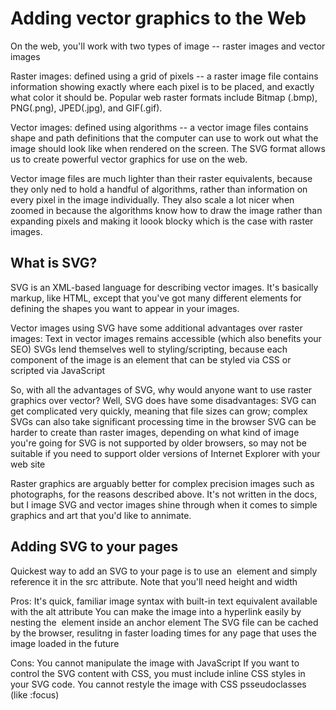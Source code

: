 # Adding vector graphics to the Web #
On the web, you'll work with two types of image -- raster images and vector images

Raster images: 
defined using a grid of pixels -- a raster image file contains information showing exactly where each pixel is to be placed, and exactly what color it should be. Popular web raster formats include Bitmap (.bmp), PNG(.png), JPED(.jpg), and GIF(.gif).

Vector images:
defined using algorithms -- a vector image files contains shape and path definitions that the computer can use to work out what the image should look like when rendered on the screen. The SVG format allows us to create powerful vector graphics for use on the web. 

Vector image files are much lighter than their raster equivalents, because they only ned to hold a handful of algorithms, rather than information on every pixel in the image individually. They also scale a lot nicer when zoomed in because the algorithms know how to draw the image rather than expanding pixels and making it loook blocky which is the case with raster images. 

## What is SVG? ##
SVG is an XML-based language for describing vector images. It's basically markup, like HTML, except that you've got many different elements for defining the shapes you want to appear in your images. 

Vector images using SVG have some additional advantages over raster images:
  Text in vector images remains accessible (which also benefits your SEO)
  SVGs lend themselves well to styling/scripting, because each component of the image is an element that can be styled via CSS or scripted via JavaScript

So, with all the advantages of SVG, why would anyone want to use raster graphics over vector? Well, SVG does have some disadvantages:
  SVG can get complicated very quickly, meaning that file sizes can grow; complex SVGs can also take significant processing time in the browser
  SVG can be harder to create than raster images, depending on what kind of image you're going for
  SVG is not supported by older browsers, so may not be suitable if you need to support older versions of Internet Explorer with your web site

Raster graphics are arguably better for complex precision images such as photographs, for the reasons described above. It's not written in the docs, but I image SVG and vector images shine through when it comes to simple graphics and art that you'd like to annimate.

## Adding SVG to your pages ##
Quickest way to add an SVG to your page is to use an <img> element and simply reference it in the src attribute. Note that you'll need height and width

Pros:
  It's quick, familiar image syntax with built-in text equivalent available with the alt attribute
  You can make the image into a hyperlink easily by nesting the <img> element inside an <a> anchor element
  The SVG file can be cached by the browser, resulitng in faster loading times for any page that uses the image loaded in the future

Cons:
  You cannot manipulate the image with JavaScript
  If you want to control the SVG content with CSS, you must include inline CSS styles in your SVG code.
  You cannot restyle the image with CSS psseudoclasses (like :focus)


